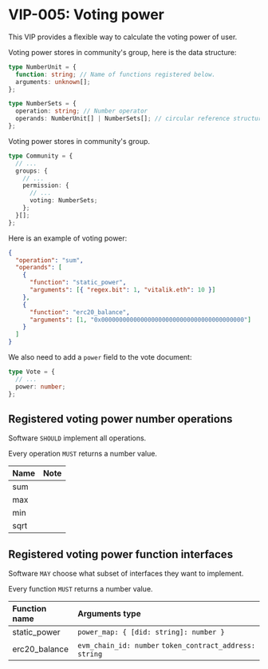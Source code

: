 # VIP-005: Voting power

This VIP provides a flexible way to calculate the voting power of user.

Voting power stores in community's group, here is the data structure:

```ts
type NumberUnit = {
  function: string; // Name of functions registered below.
  arguments: unknown[];
};

type NumberSets = {
  operation: string; // Number operator
  operands: NumberUnit[] | NumberSets[]; // circular reference structure
};
```

Voting power stores in community's group.

```ts
type Community = {
  // ...
  groups: {
    // ...
    permission: {
      // ...
      voting: NumberSets;
    };
  }[];
};
```

Here is an example of voting power:

```json
{
  "operation": "sum",
  "operands": [
    {
      "function": "static_power",
      "arguments": [{ "regex.bit": 1, "vitalik.eth": 10 }]
    },
    {
      "function": "erc20_balance",
      "arguments": [1, "0x0000000000000000000000000000000000000000"]
    }
  ]
}
```

We also need to add a `power` field to the vote document:

```ts
type Vote = {
  // ...
  power: number;
};
```

## Registered voting power number operations

Software `SHOULD` implement all operations.

Every operation `MUST` returns a number value.

| Name | Note |
| :--- | :--- |
| sum  |      |
| max  |      |
| min  |      |
| sqrt |      |

## Registered voting power function interfaces

Software `MAY` choose what subset of interfaces they want to implement.

Every function `MUST` returns a number value.

| Function name | Arguments type                                          |
| :------------ | :------------------------------------------------------ |
| static_power  | `power_map: { [did: string]: number }`                  |
| erc20_balance | `evm_chain_id: number` `token_contract_address: string` |
